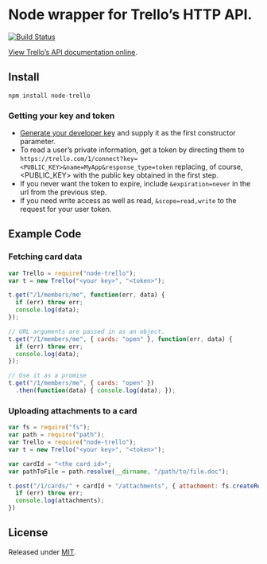 # Node wrapper for Trello’s HTTP API.
[![Build Status](https://travis-ci.org/adunkman/node-trello.png?branch=master)](https://travis-ci.org/adunkman/node-trello)

[View Trello’s API documentation online][apidocs].

[apidocs]: https://trello.com/docs/
[trellotrello]: https://trello.com/board/trello-public-api/4ed7e27fe6abb2517a21383d

## Install
```
npm install node-trello
```

### Getting your key and token
* [Generate your developer key][devkey] and supply it as the first constructor parameter.
* To read a user’s private information, get a token by directing them to `https://trello.com/1/connect?key=<PUBLIC_KEY>&name=MyApp&response_type=token` replacing, of course, &lt;PUBLIC_KEY&gt; with the public key obtained in the first step.
* If you never want the token to expire, include `&expiration=never` in the url from the previous step.
* If you need write access as well as read, `&scope=read,write` to the request for your user token.

[devkey]: https://trello.com/1/appKey/generate

## Example Code
### Fetching card data
```javascript
var Trello = require("node-trello");
var t = new Trello("<your key>", "<token>");

t.get("/1/members/me", function(err, data) {
  if (err) throw err;
  console.log(data);
});

// URL arguments are passed in as an object.
t.get("/1/members/me", { cards: "open" }, function(err, data) {
  if (err) throw err;
  console.log(data);
});

// Use it as a promise
t.get("/1/members/me", { cards: "open" })
  .then(function(data) { console.log(data); });
```

### Uploading attachments to a card
```javascript
var fs = require("fs");
var path = require("path");
var Trello = require("node-trello");
var t = new Trello("<your key>", "<token>");

var cardId = "<the card id>";
var pathToFile = path.resolve(__dirname, "/path/to/file.doc");

t.post("/1/cards/" + cardId + "/attachments", { attachment: fs.createReadStream(pathToFile) }, function (err, attachments) {
  if (err) throw err;
  console.log(attachments);
})
```

## License

Released under [MIT](https://github.com/adunkman/node-trello/blob/master/LICENSE.md).
